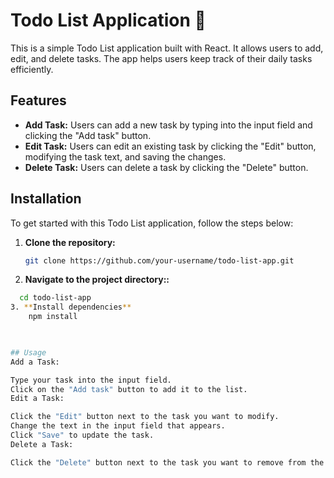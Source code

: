 # Todo List Application 📝

This is a simple Todo List application built with React. It allows users to add, edit, and delete tasks. The app helps users keep track of their daily tasks efficiently.

## Features

- **Add Task:** Users can add a new task by typing into the input field and clicking the "Add task" button.
- **Edit Task:** Users can edit an existing task by clicking the "Edit" button, modifying the task text, and saving the changes.
- **Delete Task:** Users can delete a task by clicking the "Delete" button.

## Installation

To get started with this Todo List application, follow the steps below:

1. **Clone the repository:**

   ```bash
   git clone https://github.com/your-username/todo-list-app.git

2. **Navigate to the project directory::**
  ```bash
    cd todo-list-app
3. **Install dependencies**
      npm install

    

## Usage
Add a Task:

Type your task into the input field.
Click on the "Add task" button to add it to the list.
Edit a Task:

Click the "Edit" button next to the task you want to modify.
Change the text in the input field that appears.
Click "Save" to update the task.
Delete a Task:

Click the "Delete" button next to the task you want to remove from the list.